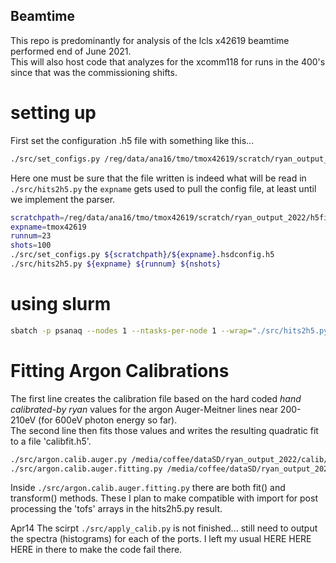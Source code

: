 ## Beamtime  
This repo is predominantly for analysis of the lcls x42619 beamtime performed end of June 2021.  
This will also host code that analyzes for the xcomm118 for runs in the 400's since that was the commissioning shifts.  

# setting up  
First set the configuration .h5 file with something like this...
```bash
./src/set_configs.py /reg/data/ana16/tmo/tmox42619/scratch/ryan_output_2022/h5files/tmox42619.hsdconfig.h5
```
Here one must be sure that the file written is indeed what will be read in ```./src/hits2h5.py```
the ```expname``` gets used to pull the config file, at least until we implement the parser.  

```bash
scratchpath=/reg/data/ana16/tmo/tmox42619/scratch/ryan_output_2022/h5files
expname=tmox42619
runnum=23
shots=100
./src/set_configs.py ${scratchpath}/${expname}.hsdconfig.h5
./src/hits2h5.py ${expname} ${runnum} ${nshots}
```

# using slurm  
```bash
sbatch -p psanaq --nodes 1 --ntasks-per-node 1 --wrap="./src/hits2h5.py tmox42619 23 10000"
```

# Fitting Argon Calibrations
The first line creates the calibration file based on the hard coded *hand calibrated-by ryan* values for the argon Auger-Meitner lines near 200-210eV (for 600eV photon energy so far).  
The second line then fits those values and writes the resulting quadratic fit to a file 'calibfit.h5'.  
```bash
./src/argon.calib.auger.py /media/coffee/dataSD/ryan_output_2022/calib/argon.calib.20220411.h5
./src/argon.calib.auger.fitting.py /media/coffee/dataSD/ryan_output_2022/calib/argon.calib.20220411.h5
```
Inside ```./src/argon.calib.auger.fitting.py``` there are both fit() and transform() methods.  These I plan to make compatible with import for post processing the 'tofs' arrays in the hits2h5.py result.

Apr14 The scirpt ```./src/apply_calib.py``` is not finished... still need to output the spectra (histograms) for each of the ports.  I left my usual HERE HERE HERE in there to make the code fail there.  
